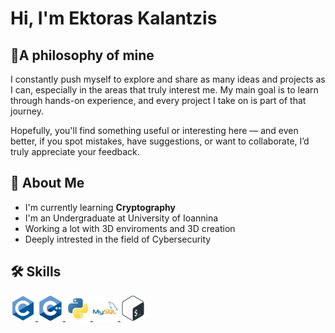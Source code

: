 
# Hi, I'm Ektoras Kalantzis

## 🧭A philosophy of mine

I constantly push myself to explore and share as many ideas and projects as I can, especially in the areas that truly interest me. My main goal is to learn through hands-on experience, and every project I take on is part of that journey.

Hopefully, you'll find something useful or interesting here — and even better, if you spot mistakes, have suggestions, or want to collaborate, I’d truly appreciate your feedback.


## 🚀 About Me

* I'm currently learning __Cryptography__
* I'm an Undergraduate at University of Ioannina
* Working a lot with 3D enviroments and 3D creation
* Deeply intrested in the field of Cybersecurity 


## 🛠 Skills

<p align="left">
  <a href="https://www.cprogramming.com/" target="_blank" rel="noreferrer">
    <img src="https://raw.githubusercontent.com/devicons/devicon/master/icons/c/c-original.svg" alt="c" width="40" height="40"/>
  </a>
  <a href="https://www.w3schools.com/cpp/" target="_blank" rel="noreferrer">
    <img src="https://raw.githubusercontent.com/devicons/devicon/master/icons/cplusplus/cplusplus-original.svg" alt="cplusplus" width="40" height="40"/>
  </a>
  <a href="https://www.python.org" target="_blank" rel="noreferrer">
    <img src="https://raw.githubusercontent.com/devicons/devicon/master/icons/python/python-original.svg" alt="python" width="40" height="40"/>
  </a>
  <a href="https://www.mysql.com/" target="_blank" rel="noreferrer">
    <img src="https://raw.githubusercontent.com/devicons/devicon/master/icons/mysql/mysql-original-wordmark.svg" alt="mysql" width="40" height="40"/>
  </a>
  <a href="https://www.gnu.org/software/bash/" target="_blank" rel="noreferrer">
    <img src="https://raw.githubusercontent.com/devicons/devicon/master/icons/bash/bash-original.svg" alt="bash" width="40" height="40"/>
  </a>
</p>



